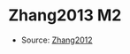 <a name="material" />

# Zhang2013 M2
<script type="application/ld+json">
  {
    "@context": "https://schema.org/",
    "@type": "ChemicalSubstance",
    "http://purl.org/dc/terms/conformsTo":
      {
        "@type": "CreativeWork",
        "@id": "https://bioschemas.org/profiles/ChemicalSubstance/0.4-RELEASE/"
      },
    "@id": "https://egonw.github.io/nanowiki/nanowiki307.html#material",
    "name": "Zhang2013 M2",
    "sameAs": "http://127.0.0.1/mediawiki/index.php/Special:URIResolver/Zhang2013_M2"
  }
</script>


* Source: [Zhang2012](http://127.0.0.1/mediawiki/index.php/Special:URIResolver/Zhang2012)
